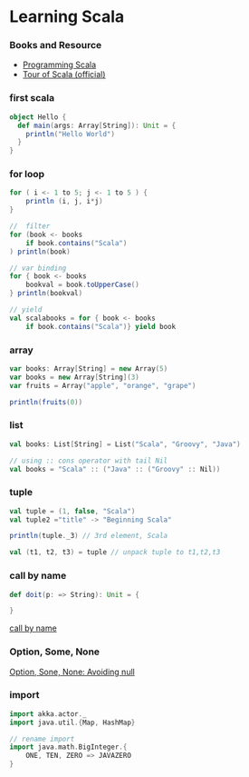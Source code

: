 # Learning Scala

### Books and Resource
- [Programming Scala](https://www.safaribooksonline.com/library/view/programming-scala/9780596801908/)
- [Tour of Scala (official)](https://docs.scala-lang.org/tour/tour-of-scala.html)


### first scala
```scala
object Hello {
  def main(args: Array[String]): Unit = {
    println("Hello World")
  }
}
```

### for loop
```scala
for ( i <- 1 to 5; j <- 1 to 5 ) {
    println (i, j, i*j)
}

//  filter
for (book <- books 
    if book.contains("Scala")
) println(book)

// var binding
for { book <- books 
    bookval = book.toUpperCase()
} println(bookval)

// yield
val scalabooks = for { book <- books 
    if book.contains("Scala")} yield book
```

### array
```scala
var books: Array[String] = new Array(5)
var books = new Array[String](3)
var fruits = Array("apple", "orange", "grape")

println(fruits(0))
```

### list
```scala
val books: List[String] = List("Scala", "Groovy", "Java")

// using :: cons operator with tail Nil
val books = "Scala" :: ("Java" :: ("Groovy" :: Nil))
```

### tuple
```scala
val tuple = (1, false, "Scala")
val tuple2 ="title" -> "Beginning Scala"

println(tuple._3) // 3rd element, Scala

val (t1, t2, t3) = tuple // unpack tuple to t1,t2,t3
```

### call by name
```scala
def doit(p: => String): Unit = {

}
```
[call by name](https://docs.scala-lang.org/tour/by-name-parameters.html)


### Option, Some, None
[Option, Sone, None: Avoiding null](https://www.safaribooksonline.com/library/view/programming-scala/9780596801908/ch02s08.html)


### import
```scala
import akka.actor._
import java.util.{Map, HashMap}

// rename import
import java.math.BigInteger.{
    ONE, TEN, ZERO => JAVAZERO
}
```
